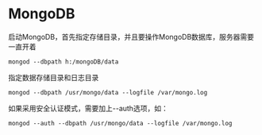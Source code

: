 # MongoDB #

启动MongoDB，首先指定存储目录，并且要操作MongoDB数据库，服务器需要一直开着

	mongod --dbpath h:/mongoDB/data

指定数据存储目录和日志目录

	mongod --dbpath /usr/mongo/data --logfile /var/mongo.log

如果采用安全认证模式，需要加上--auth选项，如：

	mongod --auth --dbpath /usr/mongo/data --logfile /var/mongo.log 
